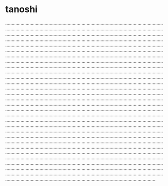# tanoshi
..................................................................................................................................................................................................................................................................................................................................................................................................................................................................................................................................................................................................................................................................................................................................................................................................................................................................................................................................................................................................................................................................................................................................................................................................................................................................................................................................................................................................................................................................................................................................................................................................................................................................................................................................................................................................................................................................................................................................................................................................................................................................................................................................................................................................................................................................................................................................................................................................................................................................................................................................................................................................................................................................................................................................................................................................................................................................................................................................................................................................................................................................................................................................................................................................................................................................................................................................................................................................................................................................................................................................................................................................................................................................................................................................................................................................................................................................